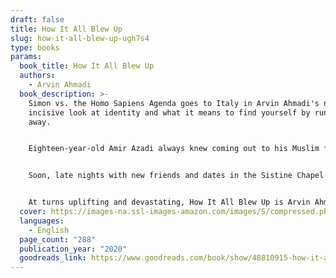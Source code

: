 ```yaml
---
draft: false
title: How It All Blew Up
slug: how-it-all-blew-up-ugh7s4
type: books
params:
  book_title: How It All Blew Up
  authors:
    - Arvin Ahmadi
  book_description: >-
    Simon vs. the Homo Sapiens Agenda goes to Italy in Arvin Ahmadi's newest
    incisive look at identity and what it means to find yourself by running
    away.


    Eighteen-year-old Amir Azadi always knew coming out to his Muslim family would be messy--he just didn't think it would end in an airport interrogation room. But when faced with a failed relationship, bullies, and blackmail, running away to Rome is his only option. Right?


    Soon, late nights with new friends and dates in the Sistine Chapel start to feel like second nature... until his old life comes knocking on his door. Now, Amir has to tell the whole truth and nothing but the truth to a US Customs officer, or risk losing his hard-won freedom.


    At turns uplifting and devastating, How It All Blew Up is Arvin Ahmadi's most powerful novel yet, a celebration of how life's most painful moments can live alongside the riotous, life-changing joys of discovering who you are.
  cover: https://images-na.ssl-images-amazon.com/images/S/compressed.photo.goodreads.com/books/1590134042i/48810915.jpg
  languages:
    - English
  page_count: "288"
  publication_year: "2020"
  goodreads_link: https://www.goodreads.com/book/show/48810915-how-it-all-blew-up
---
```

